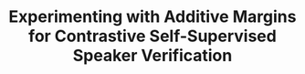 ---
title: "Experimenting with Additive Margins for Contrastive Self-Supervised Speaker Verification"
authors:
  - "Theo Lepage"
  - "Reda Dehak"
source: "Interspeech 2023"
year: 2023
type: "conference"
bib_entries:
  pages: "4708--4712"
  doi: "10.21437/Interspeech.2023-1479"
resources:
  - name: "Document"
    url: "https://www.isca-archive.org/interspeech_2023/lepage23_interspeech.pdf"
  - name: "Slides"
    url: "https://theolepage.com/uploads/lepage2023ExperimentingAdditiveMargins_slides.pdf"
  - name: "Code"
    url: "https://github.com/theolepage/sslsv"
---